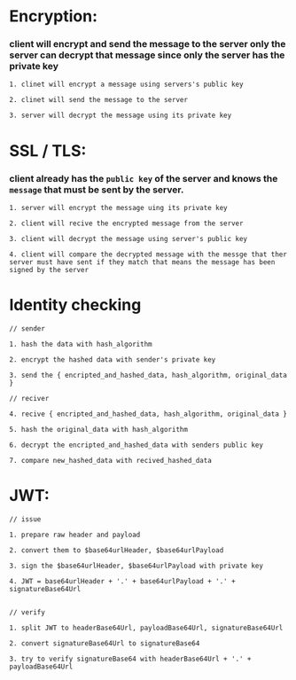 # Encryption:

### client will encrypt and send the message to the server only the server can decrypt that message since only the server has the private key

    1. clinet will encrypt a message using servers's public key

    2. clinet will send the message to the server

    3. server will decrypt the message using its private key


# SSL / TLS:

### client already has the `public key` of the server and knows the `message` that must be sent by the server.

    1. server will encrypt the message uing its private key

    2. client will recive the encrypted message from the server

    3. client will decrypt the message using server's public key

    4. client will compare the decrypted message with the messge that ther server must have sent if they match that means the message has been signed by the server

# Identity checking

    // sender

    1. hash the data with hash_algorithm

    2. encrypt the hashed data with sender's private key

    3. send the { encripted_and_hashed_data, hash_algorithm, original_data }

    // reciver

    4. recive { encripted_and_hashed_data, hash_algorithm, original_data }

    5. hash the original_data with hash_algorithm

    6. decrypt the encripted_and_hashed_data with senders public key

    7. compare new_hashed_data with recived_hashed_data

# JWT:

    // issue

    1. prepare raw header and payload

    2. convert them to $base64urlHeader, $base64urlPayload

    3. sign the $base64urlHeader, $base64urlPayload with private key

    4. JWT = base64urlHeader + '.' + base64urlPayload + '.' + signatureBase64Url


    // verify

    1. split JWT to headerBase64Url, payloadBase64Url, signatureBase64Url

    2. convert signatureBase64Url to signatureBase64

    3. try to verify signatureBase64 with headerBase64Url + '.' + payloadBase64Url
